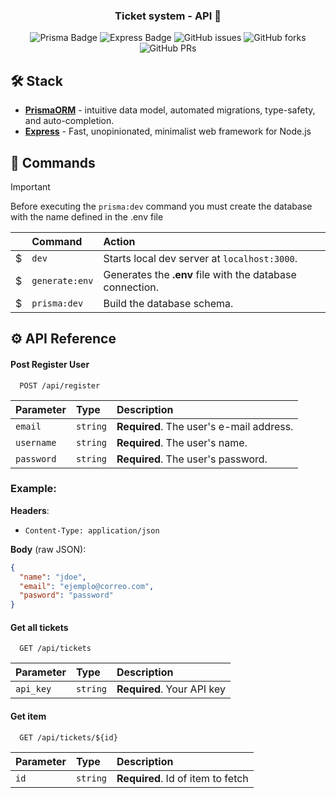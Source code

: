 <div align="center">

<h3>
 Ticket system - API 🎫
</h3>

![Prisma Badge](https://img.shields.io/badge/prisma-090a15?logo=prisma)
![Express Badge](https://img.shields.io/badge/express-000?logo=express)
![GitHub issues](https://img.shields.io/github/issues/ngarcia-dev/test-prisma-orm)
![GitHub forks](https://img.shields.io/github/forks/ngarcia-dev/test-prisma-orm)
![GitHub PRs](https://img.shields.io/github/issues-pr/ngarcia-dev/test-prisma-orm)

</div>

## 🛠️ Stack

- [**PrismaORM**](https://www.prisma.io/) - intuitive data model, automated migrations, type-safety, and auto-completion.
- [**Express**](https://expressjs.com/) - Fast, unopinionated, minimalist web framework for Node.js
<!-- - [**React**](https://react.dev/) - The library for web and native user interfaces.-->

## 🧞 Commands

> [!IMPORTANT]
> Before executing the `prisma:dev` command you must create the database with the name defined in the .env file

|     | Command        | Action                                                    |
| :-- | :------------- | :-------------------------------------------------------- |
| $   | `dev`          | Starts local dev server at `localhost:3000`.              |
| $   | `generate:env` | Generates the **.env** file with the database connection. |
| $   | `prisma:dev`   | Build the database schema.                                |

## ⚙️ API Reference

#### Post Register User

```http
  POST /api/register
```

| Parameter  | Type     | Description                              |
| :--------- | :------- | :--------------------------------------- |
| `email`    | `string` | **Required**. The user's e-mail address.         |
| `username` | `string` | **Required**. The user's name. |
| `password` | `string` | **Required**. The user's password.       |

### Example:

**Headers**:

- `Content-Type: application/json`

**Body** (raw JSON):

```json
{
  "name": "jdoe",
  "email": "ejemplo@correo.com",
  "pasword": "password"
}
```

#### Get all tickets

```http
  GET /api/tickets
```

| Parameter | Type     | Description                |
| :-------- | :------- | :------------------------- |
| `api_key` | `string` | **Required**. Your API key |

#### Get item

```http
  GET /api/tickets/${id}
```

| Parameter | Type     | Description                       |
| :-------- | :------- | :-------------------------------- |
| `id`      | `string` | **Required**. Id of item to fetch |
